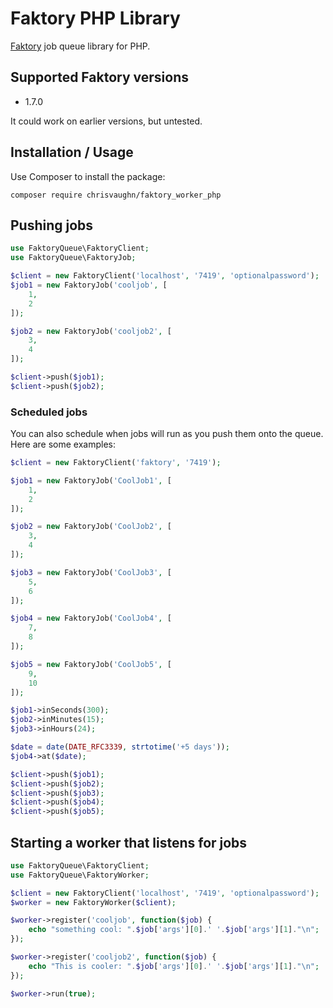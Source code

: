 # Faktory PHP Library

[Faktory](https://github.com/contribsys/faktory) job queue library for PHP.

## Supported Faktory versions

- 1.7.0

It could work on earlier versions, but untested.

## Installation / Usage

Use Composer to install the package:

```shell
composer require chrisvaughn/faktory_worker_php
```

## Pushing jobs

```php
use FaktoryQueue\FaktoryClient;
use FaktoryQueue\FaktoryJob;

$client = new FaktoryClient('localhost', '7419', 'optionalpassword');
$job1 = new FaktoryJob('cooljob', [
    1,
    2
]);

$job2 = new FaktoryJob('cooljob2', [
    3,
    4
]);

$client->push($job1);
$client->push($job2);
```

### Scheduled jobs

You can also schedule when jobs will run as you push them onto the queue. Here are some examples:

```php
$client = new FaktoryClient('faktory', '7419');

$job1 = new FaktoryJob('CoolJob1', [
    1,
    2
]);

$job2 = new FaktoryJob('CoolJob2', [
    3,
    4
]);

$job3 = new FaktoryJob('CoolJob3', [
    5,
    6
]);

$job4 = new FaktoryJob('CoolJob4', [
    7,
    8
]);

$job5 = new FaktoryJob('CoolJob5', [
    9,
    10
]);

$job1->inSeconds(300);
$job2->inMinutes(15);
$job3->inHours(24);

$date = date(DATE_RFC3339, strtotime('+5 days'));
$job4->at($date);    

$client->push($job1);
$client->push($job2);
$client->push($job3);
$client->push($job4);
$client->push($job5);
```

## Starting a worker that listens for jobs

```php
use FaktoryQueue\FaktoryClient;
use FaktoryQueue\FaktoryWorker;

$client = new FaktoryClient('localhost', '7419', 'optionalpassword');
$worker = new FaktoryWorker($client);

$worker->register('cooljob', function($job) {
    echo "something cool: ".$job['args'][0].' '.$job['args'][1]."\n";
});

$worker->register('cooljob2', function($job) {
    echo "This is cooler: ".$job['args'][0].' '.$job['args'][1]."\n";
});

$worker->run(true);
```
